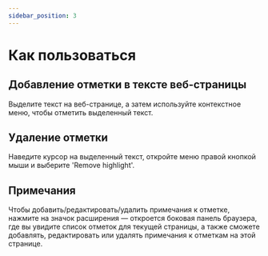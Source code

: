 ```yaml
---
sidebar_position: 3
---
```


# Как пользоваться 

## Добавление отметки в тексте веб-страницы

Выделите текст на веб-странице, а затем используйте контекстное меню, чтобы отметить выделенный текст.

## Удаление отметки

Наведите курсор на выделенный текст, откройте меню правой кнопкой мыши и выберите 'Remove highlight'.

## Примечания

Чтобы добавить/редактировать/удалить примечания к отметке, нажмите на значок расширения — откроется боковая панель браузера, где вы увидите список отметок для текущей страницы, а также сможете добавлять, редактировать или удалять примечания к отметкам на этой странице.
